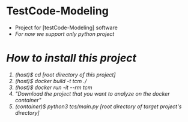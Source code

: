 # TestCode-Modeling
* Project for [testCode-Modeling] software
* <em>For now we support only python project<em>

# How to install this project
1. (host)$ cd [root directory of this project]
2. (host)$ docker build -t tcm ./
3. (host)$ docker run -it --rm tcm
4. "Download the project that you want to analyze on the docker container"
5. (container)$ python3 tcs/main.py [root directory of target project's directory] 

<!--
# How to Use it
1. Move your APK that want you to analyze to [./data] directory
   (in this case, your APK name should not have whitespace (' ') !!)
2. $ docker run -it --rm -v [host APK directory path]:/root/workDir/data android-analyzer
3. Open another terminal to extract log file from docker container
   $ docker cp [CONTAINER_ID]:/root/results/methodLists/ [host_dir_path_to_save_extracted_data]
-->
